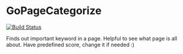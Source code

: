 # GoPageCategorize

[![Build Status](https://travis-ci.org/VarunBatraIT/GoPageCategorize.svg?branch=master)](https://travis-ci.org/VarunBatraIT/GoPageCategorize)


Finds out important keyword in a page. Helpful to see what page is all about.
Have predefined score, change it if needed :)
